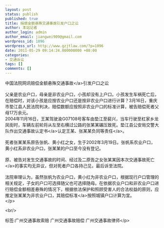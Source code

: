 ```yaml
---
layout: post
status: publish
published: true
title: 赔偿金额悬殊交通事故引发户口之讼
author: 本站记者
author_login: admin
author_email: jiangwei909@gmail.com
wordpress_id: 1096
wordpress_url: http://www.gzjtlaw.com/?p=1096
date: 2011-05-29 09:14:24.000000000 +08:00
categories:
- 交通诉讼
tags: []
comments: []
---
```

<p>中国法院网讯赔偿金额悬殊<a>交通事故<&#47;a>引发户口之讼<br><br>父亲是农业户口，母亲是非农业户口，小孩却没有上户口。小孩发生车祸死亡后，在赔偿时，对该小孩是应按农业户口还是按非农业户口进行计算？3月16日，重庆市垫江县人民法院判决，赔偿数额应按照非农业户口的标准计算，被告赔偿死者父母17万余元。 <br>2004年11月16日，王某驾驶渝G07108号客车由垫江至裴兴，当车行驶至杠家乡龙凤街时，车辆左前轮将从左至右横过公路的张某某碾压致死。垫江县公安局交警大队作出<a>交通事故认定书<&#47;a>认定王某、张某某负<a>同等责任<&#47;a>。 <br><br>死者张某某系原告张帆、黄小红之女，生于2002年3月19日。张帆系农业户口，黄小红系非农业户口，张某某的户口至今没有登记。 <br><br>原、被告对发生交通事故的时间、经过及二原告之女张某某因本次<a>交通事故死亡<&#47;a>的事实均无异议，但对死者户口各持己见，最后诉至法院。 <br><br>法院审理认为，虽然张帆为农业户口，黄小红为非农业户口，根据现行户口管理的相关规定，子女的户口可选择随父也可选择随母。在依据农业户口和非农业户口进行赔偿金额相差悬殊的情况下，根据依法保护和照顾受害人的合法权益的原则，应推定张某某为非农业户口，其<a>赔偿标准<&#47;a>按照城镇户口计算为宜。 <br><&#47;p><br&#47;><p>标签:广州交通事故索赔 广州交通事故赔偿 广州交通事故律师<&#47;p>
